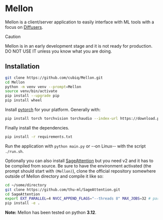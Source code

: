 # Mellon

Mellon is a client/server application to easily interface with ML tools with a focus on [Diffusers](https://github.com/huggingface/diffusers).

> [!CAUTION]
> Mellon is in an early development stage and it is not ready for production. DO NOT USE IT unless you know what you are doing.


## Installation

```bash
git clone https://github.com/cubiq/Mellon.git
cd Mellon
python -m venv venv --prompt=Mellon
source venv/bin/activate
pip install --upgrade pip
pip install wheel
```

Install [pytorch](https://pytorch.org/get-started/locally/) for your platform. Generally with:

```bash
pip install torch torchvision torchaudio --index-url https://download.pytorch.org/whl/cu128
```

Finally install the dependencies.

```bash
pip install -r requirements.txt
```

Run the application with `python main.py` or --on Linux-- with the script `./run.sh`.

Optionally you can also install [SageAttention](https://github.com/thu-ml/SageAttention) but you need v2 and it has to be compiled from source. Be sure to have the environment activated (the prompt should start with `(Mellon)`), clone the official repository somewhere outside of Mellon directory and compile it like so:

```bash
cd ~/some/directory
git clone https://github.com/thu-ml/SageAttention.git
cd SageAttention 
export EXT_PARALLEL=4 NVCC_APPEND_FLAGS="--threads 8" MAX_JOBS=32 # parallel compiling
pip install -e .
```

**Note:** Mellon has been tested on python **3.12**.
